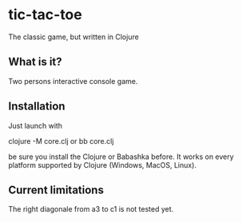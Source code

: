 # tic-tac-toe
The classic game, but written in Clojure

## What is it?

Two persons interactive console game. 

## Installation

Just launch with

clojure -M core.clj 
or
bb core.clj

be sure you install the Clojure or Babashka before. It works on every platform supported by Clojure (Windows, MacOS, Linux).

## Current limitations

The right diagonale from a3 to c1 is not tested yet.
